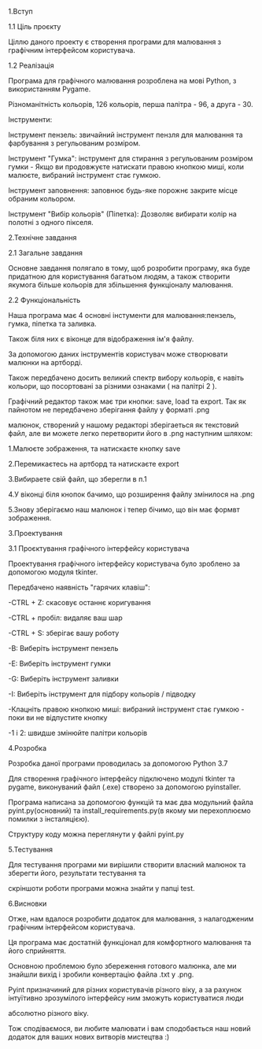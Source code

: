 

1.Вступ

1.1 Ціль проєкту

Ціллю даного проекту є створення програми для малювання з графічним інтерфейсом користувача.


1.2 Реалізація


Програма для графічного малювання розроблена на мові Python, з використанням Pygame.

Різноманітність кольорів, 126 кольорів, перша палітра - 96, а друга - 30.

Інструменти:

Інструмент пензель: звичайний інструмент пензля для малювання та фарбування з регульованим розміром.

Інструмент "Гумка": інструмент для стирання з регульованим розміром гумки - Якщо ви продовжуєте натискати правою кнопкою миші, коли малюєте, вибраний інструмент стає гумкою.

Інструмент заповнення: заповнює будь-яке порожнє закрите місце обраним кольором. 

Інструмент "Вибір кольорів" (Піпетка): Дозволяє вибирати колір на полотні з одного пікселя.










2.Технічне завдання

2.1 Загальне завдання

Основне завдання полягало в тому, щоб розробити програму, яка буде придатною для користування багатьом людям, а також створити якумога більше кольорів для збільшення функціоналу малювання.

2.2 Функціональність

Наша програма має 4 основні інстументи для малювання:пензель, гумка, піпетка та заливка.

Також біля них є віконце для відображення ім'я файлу.

За допомогою даних інструментів користувач може створювати малюнки на артборді.

Також передбачено досить великий спектр вибору кольорів, є навіть кольори, що посортовані за різними ознаками ( на палітрі 2 ).

Графічний редактор також має три кнопки: save, load та export. Так як пайнотом не передбачено зберігання файлу у форматі .png 

малюнок, створений у нашому редакторі зберігаеться як текстовий файл, але ви можете легко перетворити його в .png  наступним шляхом:

1.Малюєте зображення, та натискаєте кнопку save

2.Перемикаєтесь на артборд та натискаєте export

3.Вибираете свій файл, що зберегли в п.1

4.У віконці біля кнопок бачимо, що розширення файлу змінилося на .png 

5.Знову зберігаємо наш малюнок і тепер бічимо, що він має формвт зображення.










3.Проектування

3.1 Проєктування графічного інтерфейсу користувача

Проектування графічного інтерфейсу користувача було зроблено за допомогою модуля tkinter.

Передбачено наявність "гарячих клавіш":

-CTRL + Z: скасовує останнє коригування

-CTRL + пробіл: видаляє ваш шар

-CTRL + S: зберігає вашу роботу

-B: Виберіть інструмент пензель

-E: Виберіть інструмент гумки

-G: Виберіть інструмент заливки

-I: Виберіть інструмент для підбору кольорів / підводку

-Клацніть правою кнопкою миші: вибраний інструмент стає гумкою - поки ви не відпустите кнопку

-1 і 2: швидше змінюйте палітри кольорів






4.Розробка

Розробка даної програми проводилась за допомогою Python 3.7

Для створення графічного інтерфейсу підключено модулі tkinter та pygame, виконуваний файл (.ехе) створено за допомогою pyinstaller.

Програма написана за допомогою функцій та має два модульний файла pyint.py(основний) та install_requirements.py(в якому ми перехоплюємо помилки з інсталяцією).

Структуру коду можна переглянути у файлі pyint.py







5.Тестування

Для тестування програми ми вирішили створити власний малюнок та зберегти його, результати тестування та 

скріншоти роботи програми можна знайти у папці test.







6.Висновки

Отже, нам вдалося розробити додаток для малювання, з налагодженим графічним інтерфейсом користувача.

Ця програма має достатній функціонал для комфортного малювання та його сприйняття.

Основною проблемою було збереження готового малюнка, але ми знайшли вихід і зробили конвертацію файла .txt y .png.

Pyint призначиний для різних користувачів різного віку, а за рахунок інтуїтивно зрозумілого інтерфейсу ним зможуть користуватися люди

абсолютно різного віку.

Тож сподіваємося, ви любите малювати і вам сподобається наш новий додаток для ваших нових витворів мистецтва :)



